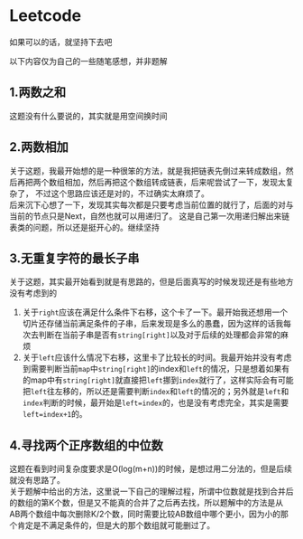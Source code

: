 # Leetcode
如果可以的话，就坚持下去吧

以下内容仅为自己的一些随笔感想，并非题解
## 1.两数之和
这题没有什么要说的，其实就是用空间换时间

## 2.两数相加
关于这题，我最开始想的是一种很笨的方法，就是我把链表先倒过来转成数组，然后再把两个数组相加，然后再把这个数组转成链表，后来呢尝试了一下，发现太复杂了， 不过这个思路应该还是对的，不过确实太麻烦了。  
后来沉下心想了一下，发现其实每次都是只要考虑当前位置的就行了，后面的对与当前的节点只是Next，自然也就可以用递归了。
这是自己第一次用递归解出来链表类的问题，所以还是挺开心的。继续坚持

## 3.无重复字符的最长子串
关于这题，其实最开始看到就是有思路的，但是后面真写的时候发现还是有些地方没有考虑到的
1. 关于`right`应该在满足什么条件下右移，这个卡了一下。最开始我还想用一个切片还存储当前满足条件的子串，后来发现是多么的愚蠢，因为这样的话我每次去判断在当前子串是否有`string[right]`以及对于后续的处理都会非常的麻烦
2. 关于`left`应该什么情况下右移，这里卡了比较长的时间。我最开始并没有考虑到需要判断当前`map`中`string[right]`的index和`left`的情况，只是想着如果有的map中有`string[right]`就直接把`left`挪到`index`就行了，这样实际会有可能把`left`往左移的，所以还是需要判断`index`和`left`的情况的；另外就是`left`和`index`判断的时候，最开始是`left=index`的，也是没有考虑完全，其实是需要`left=index+1`的。

## 4.寻找两个正序数组的中位数
这题在看到时间复杂度要求是O(log(m+n))的时候，是想过用二分法的，但是后续就没有思路了。  
关于题解中给出的方法，这里说一下自己的理解过程，所谓中位数就是找到合并后的数组的第K个数，但是又不能真的合并了之后再去找，所以题解中的方法是从AB两个数组中每次删除K/2个数，同时需要比较AB数组中哪个更小，因为小的那个肯定是不满足条件的，但是大的那个数组就可能删过了。